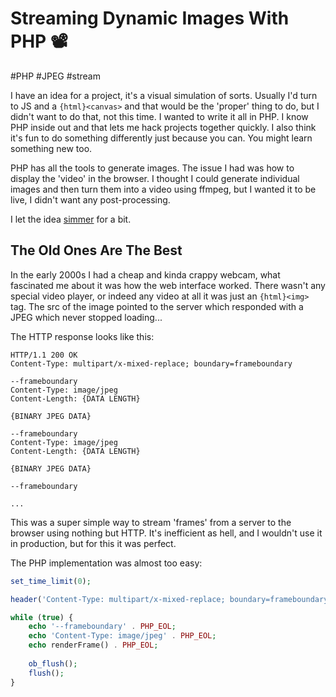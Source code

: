 # Streaming Dynamic Images With PHP 📽️

#PHP
#JPEG
#stream


I have an idea for a project, it's a visual simulation of sorts. Usually I'd turn to JS and a `{html}<canvas>` and that
would be the 'proper' thing to do, but I didn't want to do that, not this time. I wanted to write it all in PHP. I know
PHP inside out and that lets me hack projects together quickly. I also think it's fun to do something differently just
because you can. You might learn something new too.

PHP has all the tools to generate images. The issue I had was how to display the 'video' in the browser. I thought I
could generate individual images and then turn them into a video using ffmpeg, but I wanted it to be live, I didn't want
any post-processing.

I let the idea [simmer](/letting-ideas-simmer) for a bit.


## The Old Ones Are The Best

In the early 2000s I had a cheap and kinda crappy webcam, what fascinated me about it was how the web interface worked.
There wasn't any special video player, or indeed any video at all it was just an `{html}<img>` tag. The src of the image
pointed to the server which responded with a JPEG which never stopped loading...

The HTTP response looks like this:

```
HTTP/1.1 200 OK
Content-Type: multipart/x-mixed-replace; boundary=frameboundary

--frameboundary
Content-Type: image/jpeg
Content-Length: {DATA LENGTH}

{BINARY JPEG DATA}

--frameboundary
Content-Type: image/jpeg
Content-Length: {DATA LENGTH}

{BINARY JPEG DATA}

--frameboundary

...
```

This was a super simple way to stream 'frames' from a server to the browser using nothing but HTTP. It's inefficient as
hell, and I wouldn't use it in production, but for this it was perfect.

The PHP implementation was almost too easy:

```php
set_time_limit(0);

header('Content-Type: multipart/x-mixed-replace; boundary=frameboundary');

while (true) {
    echo '--frameboundary' . PHP_EOL;
    echo 'Content-Type: image/jpeg' . PHP_EOL;
    echo renderFrame() . PHP_EOL;
    
    ob_flush();
    flush();
}
```
